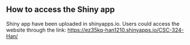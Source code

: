 ## How to access the Shiny app
Shiny app have been uploaded in shinyapps.io. Users could access the website through the link: https://ez35kq-han1210.shinyapps.io/CSC-324-Han/

